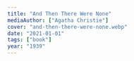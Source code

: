 ```yaml
---
title: "And Then There Were None"
mediaAuthor: ["Agatha Christie"]
cover: "and-then-there-were-none.webp"
date: "2021-01-01"
tags: ["book"]
year: "1939"
---
```

